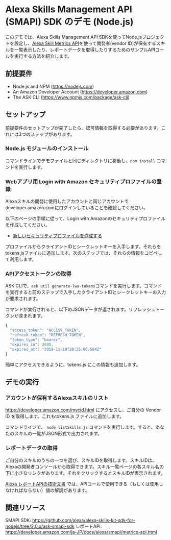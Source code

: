 # Alexa Skills Management API (SMAPI) SDK のデモ (Node.js) 
このデモでは、Alexa Skills Management API SDKを使ってNode.jsプロジェクトを設定し、[Alexa Skill Metrics API](https://developer.amazon.com/ja-JP/docs/alexa/smapi/metrics-api.html/)を使って開発者(vendor ID)が保有するスキルを一覧表示したり、レポートデータを取得したりするためのサンプルAPIコールを実行する方法を紹介します。

## 前提要件
* Node.js and NPM (https://nodejs.com)
* An Amazon Developer Account (https://developer.amazon.com)
* The ASK CLI (https://www.npmjs.com/package/ask-cli)

## セットアップ
前提要件のセットアップが完了したら、認可情報を取得する必要があります。これには3つのステップがあります。

### Node.js モジュールのインストール

コマンドラインでデモファイルと同じディレクトリに移動し、`npm install` コマンドを実行します。

### Webアプリ用 Login with Amazon セキュリティプロファイルの登録

Alexaスキルの開発に使用したアカウントと同じアカウントでdeveloper.amazon.comにログインしていることを確認してください。

以下のページの手順に従って、Login with Amazonのセキュリティプロファイルを作成してください。

* [新しいセキュリティプロファイルを作成する](https://developer.amazon.com/ja/docs/login-with-amazon/register-web.html#create-a-new-security-profile)

プロファイルからクライアントIDとシークレットキーを入手します。それらをtokens.jsファイルに追加します。次のステップでは、それらの情報をコピペして利用します。

### APIアクセストークンの取得

ASK CLIで、`ask util generate-lwa-tokens`コマンドを実行します。コマンドを実行すると前のステップで入手したクライアントIDとシークレットキーの入力が要求されます。

コマンドが実行されると、以下のJSONデータが返されます。リフレッシュトークンが含まれます。

```javascript
{
  "access_token": "ACCESS_TOKEN",
  "refresh_token": "REFRESH_TOKEN",
  "token_type": "bearer",
  "expires_in": 3600,
  "expires_at": "2019-11-19T20:25:06.584Z"
}
```

簡単にアクセスできるように、tokens.js にこの情報も追加します。

## デモの実行

### アカウントが保有するAlexaスキルのリスト

https://developer.amazon.com/mycid.html にアクセスし、ご自分の Vendor ID を取得します。これもtokens.js ファイルに追加します。

コマンドラインで、 `node listSkills.js` コマンドを実行します。すると、あなたのスキルの一覧がJSON形式で出力されます。

### レポートデータの取得

ご自分のスキルのうちの一つを選び、スキルIDを取得します。スキルIDは、Alexaの開発者コンソールから取得できます。スキル一覧ページの各スキル名の下に小さなリンクがあります。それをクリックするとスキルIDが表示されます。

[Alexa レポートAPIの技術文書](https://developer.amazon.com/ja-JP/docs/alexa/smapi/metrics-api.html) では、APIコールで使用できる（もしくは使用しなければならない）値の解説があります。

## 関連リソース

SMAPI SDK: https://github.com/alexa/alexa-skills-kit-sdk-for-nodejs/tree/2.0.x/ask-smapi-sdk
レポートAPI: https://developer.amazon.com/ja-JP/docs/alexa/smapi/metrics-api.html

